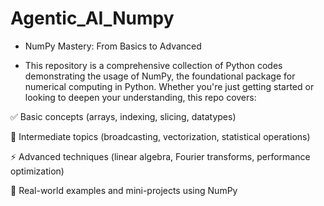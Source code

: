 # Agentic_AI_Numpy
- NumPy Mastery: From Basics to Advanced

- This repository is a comprehensive collection of Python codes demonstrating the usage of NumPy, the foundational package for numerical computing in Python. Whether you're just getting started or looking to deepen your understanding, this repo covers:

✅ Basic concepts (arrays, indexing, slicing, datatypes)

🔁 Intermediate topics (broadcasting, vectorization, statistical operations)

⚡ Advanced techniques (linear algebra, Fourier transforms, performance optimization)

📘 Real-world examples and mini-projects using NumPy
